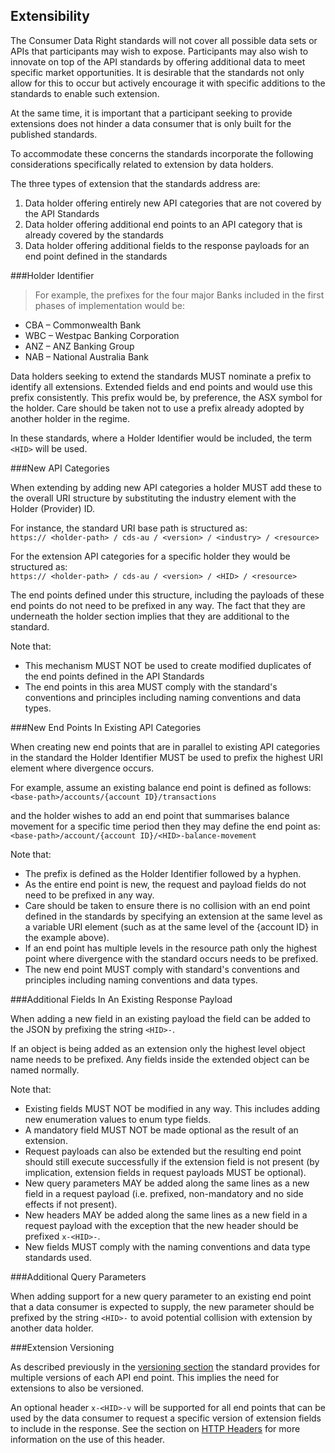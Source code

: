 ## Extensibility

The Consumer Data Right standards will not cover all possible data sets or APIs that participants may wish to expose. Participants may also wish to innovate on top of the API standards by offering additional data to meet specific market opportunities. It is desirable that the standards not only allow for this to occur but actively encourage it with specific additions to the standards to enable such extension.

At the same time, it is important that a participant seeking to provide extensions does not hinder a data consumer that is only built for the published standards.

To accommodate these concerns the standards incorporate the following considerations specifically related to extension by data holders.


The three types of extension that the standards address are:

1. Data holder offering entirely new API categories that are not covered by the API Standards
2. Data holder offering additional end points to an API category that is already covered by the standards
3. Data holder offering additional fields to the response payloads for an end point defined in the
standards

###Holder Identifier

> For example, the prefixes for the four major Banks included in the first phases of implementation would be:
<ul>
<li>CBA – Commonwealth Bank</li>
<li>WBC – Westpac Banking Corporation</li>
<li>ANZ – ANZ Banking Group</li>
<li>NAB – National Australia Bank</li>
</ul>

Data holders seeking to extend the standards MUST nominate a prefix to identify all extensions.  Extended fields and end points and would use this prefix consistently. This prefix would be, by preference, the ASX symbol for the holder. Care should be taken not to use a prefix already adopted by another holder in the regime.

In these standards, where a Holder Identifier would be included, the term `<HID>` will be used.

###New API Categories

When extending by adding new API categories a holder MUST add these to the overall URI structure by substituting the industry element with the Holder (Provider) ID.

For instance, the standard URI base path is structured as:  
`https:// <holder-path> / cds-au / <version> / <industry> / <resource>`

For the extension API categories for a specific holder they would be structured as:  
`https:// <holder-path> / cds-au / <version> / <HID> / <resource>`

The end points defined under this structure, including the payloads of these end points do not need to be prefixed in any way. The fact that they are underneath the holder section implies that they are additional to the standard.


Note that:

* This mechanism MUST NOT be used to create modified duplicates of the end points defined in the API Standards
* The end points in this area MUST comply with the standard's conventions and principles including naming conventions and data types.

###New End Points In Existing API Categories

When creating new end points that are in parallel to existing API categories in the standard the Holder Identifier MUST be used to prefix the highest URI element where divergence occurs.

For example, assume an existing balance end point is defined as follows:  
`<base-path>/accounts/{account ID}/transactions`

and the holder wishes to add an end point that summarises balance movement for a specific time period then they may define the end point as:  
`<base-path>/account/{account ID}/<HID>-balance-movement`


Note that:

* The prefix is defined as the Holder Identifier followed by a hyphen.
* As the entire end point is new, the request and payload fields do not need to be prefixed in any way.
* Care should be taken to ensure there is no collision with an end point defined in the standards by specifying an extension at the same level as a variable URI element (such as at the same level of the {account ID} in the example above).
* If an end point has multiple levels in the resource path only the highest point where divergence with the standard occurs needs to be prefixed.
* The new end point MUST comply with standard's conventions and principles including naming conventions and data types.

###Additional Fields In An Existing Response Payload

When adding a new field in an existing payload the field can be added to the JSON by prefixing the string `<HID>-`.

If an object is being added as an extension only the highest level object name needs to be prefixed. Any fields inside the extended object can be named normally.


Note that:

* Existing fields MUST NOT be modified in any way. This includes adding new enumeration values to enum type fields.
* A mandatory field MUST NOT be made optional as the result of an extension.
* Request payloads can also be extended but the resulting end point should still execute successfully if the extension field is not present (by implication, extension fields in request payloads MUST be optional).
* New query parameters MAY be added along the same lines as a new field in a request payload (i.e. prefixed, non-mandatory and no side effects if not present).
* New headers MAY be added along the same lines as a new field in a request payload with the exception that the new header should be prefixed `x-<HID>-`.
* New fields MUST comply with the naming conventions and data type standards used.

###Additional Query Parameters

When adding support for a new query parameter to an existing end point that a data consumer is expected to supply, the new parameter should be prefixed by the string `<HID>-` to avoid potential collision with extension by another data holder.

###Extension Versioning

As described previously in the [versioning section](#versioning) the standard provides for multiple versions of each API end point.  This implies the need for extensions to also be versioned.

An optional header `x-<HID>-v` will be supported for all end points that can be used by the data consumer to request a specific version of extension fields to include in the response.  See the section on [HTTP Headers](#http-headers) for more information on the use of this header.
